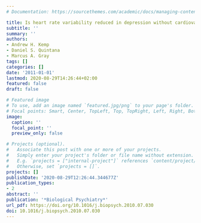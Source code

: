 ```yaml
---
# Documentation: https://sourcethemes.com/academic/docs/managing-content/

title: Is heart rate variability reduced in depression without cardiovascular disease?
subtitle: ''
summary: ''
authors:
- Andrew H. Kemp
- Daniel S. Quintana
- Marcus A. Gray
tags: []
categories: []
date: '2011-01-01'
lastmod: 2020-08-29T14:26:44+02:00
featured: false
draft: false

# Featured image
# To use, add an image named `featured.jpg/png` to your page's folder.
# Focal points: Smart, Center, TopLeft, Top, TopRight, Left, Right, BottomLeft, Bottom, BottomRight.
image:
  caption: ''
  focal_point: ''
  preview_only: false

# Projects (optional).
#   Associate this post with one or more of your projects.
#   Simply enter your project's folder or file name without extension.
#   E.g. `projects = ["internal-project"]` references `content/project/deep-learning/index.md`.
#   Otherwise, set `projects = []`.
projects: []
publishDate: '2020-08-29T12:26:44.344677Z'
publication_types:
- 2
abstract: ''
publication: '*Biological Psychiatry*'
url_pdf: https://doi.org/10.1016/j.biopsych.2010.07.030
doi: 10.1016/j.biopsych.2010.07.030
---
```

